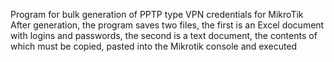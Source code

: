 Program for bulk generation of PPTP type VPN credentials for MikroTik
After generation, the program saves two files, the first is an Excel document with logins and passwords, the second is a text document, the contents of which must be copied, pasted into the Mikrotik console and executed
